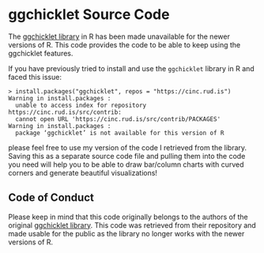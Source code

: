 # ggchicklet Source Code
The [ggchicklet library](https://github.com/hrbrmstr/ggchicklet) in R has been made unavailable for the newer versions of R. This code provides the code to be able to keep using the ggchicklet features.

If you have previously tried to install and use the `ggchicklet` library in R and faced this issue: 

```
> install.packages("ggchicklet", repos = "https://cinc.rud.is")
Warning in install.packages :
  unable to access index for repository https://cinc.rud.is/src/contrib:
  cannot open URL 'https://cinc.rud.is/src/contrib/PACKAGES'
Warning in install.packages :
  package ‘ggchicklet’ is not available for this version of R
```

please feel free to use my version of the code I retrieved from the library. Saving this as a separate source code file and pulling them into the code you need will help you to be able to draw bar/column charts with curved corners and generate beautiful visualizations!

## Code of Conduct
Please keep in mind that this code originally belongs to the authors of the original [ggchicklet library](https://github.com/hrbrmstr/ggchicklet). This code was retrieved from their repository and made usable for the public as the library no longer works with the newer versions of R.

